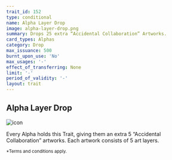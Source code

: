 ```yaml
---
trait_id: 152
type: conditional
name: Alpha Layer Drop
image: alpha-layer-drop.png
summary: Drops 25 extra “Accidental Collaboration” Artworks.
card_types: Alphas
category: Drop
max_issuance: 500
burnt_upon_use: 'No'
max_usages: '-'
effect_of_transferring: None
limit: '-'
period_of_validity: '-'
layout: trait
---
```


## Alpha Layer Drop

![icon](/assets/images/trait-icons/{{page.image}})

Every Alpha holds this Trait, giving them an extra 5 “Accidental Collaboration” artworks. Each artwork consists of 5 art layers.

<small>*Terms and conditions apply.</small>

